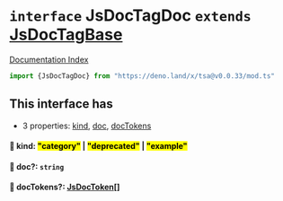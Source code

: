 # `interface` JsDocTagDoc `extends` [JsDocTagBase](../interface.JsDocTagBase/README.md)

[Documentation Index](../README.md)

```ts
import {JsDocTagDoc} from "https://deno.land/x/tsa@v0.0.33/mod.ts"
```

## This interface has

- 3 properties:
[kind](#-kind-category--deprecated--example),
[doc](#-doc-string),
[docTokens](#-doctokens-jsdoctoken)


#### 📄 kind: <mark>"category"</mark> | <mark>"deprecated"</mark> | <mark>"example"</mark>



#### 📄 doc?: `string`



#### 📄 docTokens?: [JsDocToken](../interface.JsDocToken/README.md)\[]



